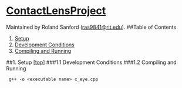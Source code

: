 [ContactLensProject](#clp)
===================
Maintained by Roland Sanford (<ras9841@rit.edu>).
<a name="top"></a>
##Table of Contents

1. [Setup](#1)
  1. [Development Conditions](#1.1)
  2. [Compiling and Running](#1.2)

##<a name="1"></a>1. Setup [[top](#clp)]
###1.1 Development Conditions
###1.2 Compiling and Running
```{r, engine='bash'}
 g++ -o <executable name> c_eye.cpp
```
